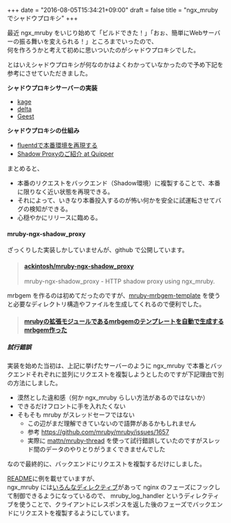 +++
date = "2016-08-05T15:34:21+09:00"
draft = false
title = "ngx_mruby でシャドウプロキシ"
+++

最近 ngx_mruby をいじり始めて「ビルドできた！」「おぉ、簡単にWebサーバーの振る舞いを変えられる！」ところまでいったので、  
何を作ろうかと考えて初めに思いついたのがシャドウプロキシでした。

<!--more-->

とはいえシャドウプロキシが何なのかはよくわかっていなかったので予め下記を参考にさせていただきました。

**シャドウプロキシサーバーの実装**

* <a href="https://github.com/cookpad/kage" target="_blank">kage</a>
* <a href="https://github.com/kentaro/delta" target="_blank">delta</a>
* <a href="https://github.com/lestrrat/p5-Geest" target="_blank">Geest</a>  
 
**シャドウプロキシの仕組み**

* <a href="http://qiita.com/toyama0919/items/ae4bc88423317e6668b1" target="_blank">fluentdで本番環境を再現する</a>
* <a href="http://qiita.com/kamatama_41/items/dc12d5127e7de9a1849b" target="_blank">Shadow Proxyのご紹介 at Quipper</a>

まとめると、

* 本番のリクエストをバックエンド（Shadow環境）に複製することで、本番に限りなく近い状態を再現できる。
* それによって、いきなり本番投入するのが怖い何かを安全に試運転させてバグの検知ができる。
* 心穏やかにリリースに臨める。

#### mruby-ngx-shadow_proxy


ざっくりした実装しかしていませんが、github で公開しています。

<blockquote class="embedly-card" data-card-key="916e111541fe433792c1330eb7eba55b" data-card-type="article"><h4><a href="https://github.com/ackintosh/mruby-ngx-shadow_proxy">ackintosh/mruby-ngx-shadow_proxy</a></h4><p>mruby-ngx-shadow_proxy - HTTP shadow proxy using ngx_mruby.</p></blockquote>
<script async src="//cdn.embedly.com/widgets/platform.js" charset="UTF-8"></script>


mrbgem を作るのは初めてだったのですが、<a href="https://github.com/matsumoto-r/mruby-mrbgem-template" target="_blank">mruby-mrbgem-template</a> を使うと必要なディレクトリ構造やファイルを生成してくれるので便利でした。

<blockquote class="embedly-card" data-card-key="916e111541fe433792c1330eb7eba55b" data-card-type="article-full"><h4><a href="http://blog.matsumoto-r.jp/?p=3923">mrubyの拡張モジュールであるmrbgemのテンプレートを自動で生成するmrbgem作った</a></h4></blockquote>
<script async src="//cdn.embedly.com/widgets/platform.js" charset="UTF-8"></script>


##### 試行錯誤

実装を始めた当初は、上記に挙げたサーバーのように ngx_mruby で本番とバックエンドそれぞれに並列にリクエストを複製しようとしたのですが下記理由で別の方法にしました。

* 漠然とした違和感（何か ngx_mruby らしい方法があるのではないか）
* できるだけフロントに手を入れたくない
* そもそも mruby がスレッドセーフではない
  * この辺がまだ理解できていないので語弊があるかもしれません
  * 参考 https://github.com/mruby/mruby/issues/1657
  * 実際に <a href="https://github.com/mattn/mruby-thread" target="_blank">mattn/mruby-thread</a> を使って試行錯誤していたのですがスレッド間のデータのやりとりがうまくできませんでした

なので最終的に、バックエンドにリクエストを複製するだけにしました。

<a href="https://github.com/ackintosh/mruby-ngx-shadow_proxy#example" target="_blank">README<a/>に例を載せていますが、  
ngx_mruby には<a href="https://github.com/matsumoto-r/ngx_mruby/wiki/Directives#ngx_mruby-http-module-directives" target="_blank">いろんなディレクティブ</a>があって nginx のフェーズにフックして制御できるようになっているので、
mruby_log_handler というディレクティブを使うことで、クライアントにレスポンスを返した後のフェーズでバックエンドにリクエストを複製するようにしています。


